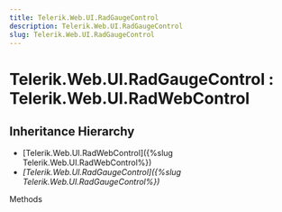 ```yaml
---
title: Telerik.Web.UI.RadGaugeControl
description: Telerik.Web.UI.RadGaugeControl
slug: Telerik.Web.UI.RadGaugeControl
---
```


# Telerik.Web.UI.RadGaugeControl : Telerik.Web.UI.RadWebControl 

## Inheritance Hierarchy

* [Telerik.Web.UI.RadWebControl]({%slug Telerik.Web.UI.RadWebControl%})
* *[Telerik.Web.UI.RadGaugeControl]({%slug Telerik.Web.UI.RadGaugeControl%})*


Methods



